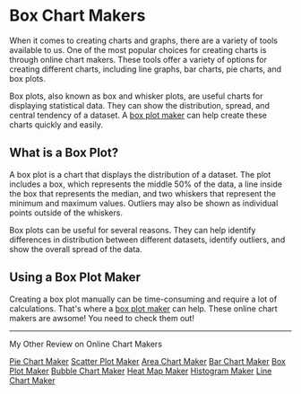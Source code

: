 # Box Chart Makers

When it comes to creating charts and graphs, there are a variety of tools available to us. One of the most popular choices for creating charts is through online chart makers. These tools offer a variety of options for creating different charts, including line graphs, bar charts, pie charts, and box plots.

Box plots, also known as box and whisker plots, are useful charts for displaying statistical data. They can show the distribution, spread, and central tendency of a dataset. A [box plot maker](https://chart-makers-jekyll.onrender.com/2023/05/22/box-plot-maker) can help create these charts quickly and easily.

## What is a Box Plot?

A box plot is a chart that displays the distribution of a dataset. The plot includes a box, which represents the middle 50% of the data, a line inside the box that represents the median, and two whiskers that represent the minimum and maximum values. Outliers may also be shown as individual points outside of the whiskers.

Box plots can be useful for several reasons. They can help identify differences in distribution between different datasets, identify outliers, and show the overall spread of the data.

## Using a Box Plot Maker

Creating a box plot manually can be time-consuming and require a lot of calculations. That's where a [box plot maker](https://docs.kanaries.net/charts/box-plot-maker) can help. These online chart makers are awsome! You need to check them out!

---

My Other Review on Online Chart Makers

[Pie Chart Maker](https://org-ssh-2.github.io/pie-chart-maker)
[Scatter Plot Maker](https://org-ssh-2.github.io/scatter-plot-maker)
[Area Chart Maker](https://org-ssh-2.github.io/area-chart-maker)
[Bar Chart Maker](https://org-ssh-2.github.io/bar-chart-maker)
[Box Plot Maker](https://org-ssh-2.github.io/box-plot-maker)
[Bubble Chart Maker](https://org-ssh-2.github.io/bubble-chart-maker)
[Heat Map Maker](https://org-ssh-2.github.io/heatmap-maker)
[Histogram Maker](https://org-ssh-2.github.io/histogram-maker)
[Line Chart Maker](https://org-ssh-2.github.io/line-chart-maker)
